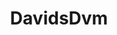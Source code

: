 ---
title: DavidsDvm
github: https://github.com/DavidsDvm
mode: dark
transition: 1s
score: 89.9
archetype:
- Little Bit of Everything
- Editor's Choice
- Dynamic
---